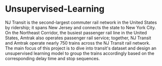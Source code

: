 # Unsupervised-Learning

NJ Transit is the second-largest commuter rail network in the United States by ridership; it spans New Jersey and connects the state to New York City. On the Northeast Corridor, the busiest passenger rail line in the United States, Amtrak also operates passenger rail service; together, NJ Transit and Amtrak operate nearly 750 trains across the NJ Transit rail network.
The main focus of this project is to dive into transit's dataset and design an unsupervised learning model to group the trains accordingly based on the corresponding delay time and stop sequences. 
